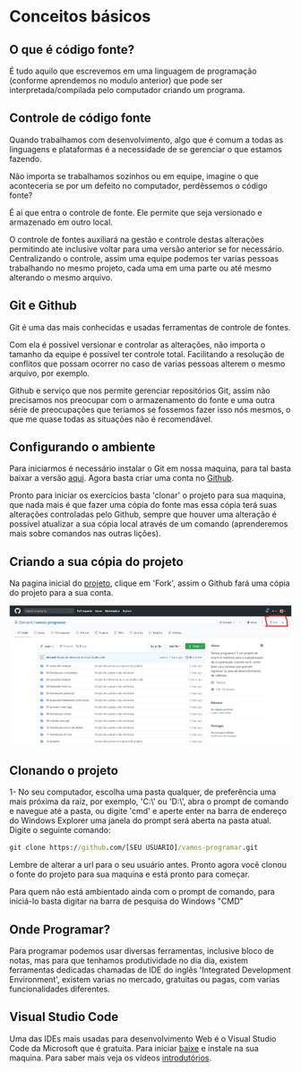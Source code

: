 # Conceitos básicos

## O que é código fonte?

É tudo aquilo que escrevemos em uma linguagem de programação (conforme aprendemos no modulo anterior) que pode ser interpretada/compilada pelo computador criando um programa.

## Controle de código fonte 

Quando trabalhamos com desenvolvimento, algo que é comum a todas as linguagens e plataformas é a necessidade de se gerenciar o que estamos fazendo.

Não importa se trabalhamos sozinhos ou em equipe, imagine o que aconteceria se por um defeito no computador, perdêssemos o código fonte?

É ai que entra o controle de fonte. Ele permite que seja versionado e armazenado em outro local. 

O controle de fontes auxiliará na gestão e controle destas alterações permitindo ate inclusive voltar para uma versão anterior se for necessário.
Centralizando o controle, assim uma equipe podemos ter varias pessoas trabalhando no mesmo projeto, cada uma em uma parte ou até mesmo alterando o mesmo arquivo. 

## Git e Github

Git é uma das mais conhecidas e usadas ferramentas de controle de fontes.

Com ela é possível versionar e controlar as alterações, não importa o tamanho da equipe é possível ter controle total. Facilitando a resolução de conflitos que possam ocorrer no caso de varias pessoas alterem o mesmo arquivo, por exemplo.

Github e serviço que nos permite gerenciar repositórios Git, assim não precisamos nos preocupar com o armazenamento do fonte e uma outra série de preocupações que teríamos se fossemos fazer isso nós mesmos, o que me quase todas as situações não é recomendável.

## Configurando o ambiente 

Para iniciarmos é necessário instalar o Git em nossa maquina, para tal basta baixar a versão [aqui](https://git-scm.com/download/win).
Agora basta criar uma conta no [Github](https://github.com/join?ref_cta=Sign+up&ref_loc=header+logged+out&ref_page=%2F&source=header-home).

Pronto para iniciar os exercícios basta 'clonar' o projeto para sua maquina, que nada mais é que fazer uma cópia do fonte mas essa cópia terá suas alterações controladas pelo Github, sempre que houver uma alteração é possível atualizar a sua cópia local através de um comando (aprenderemos mais sobre comandos nas outras lições).

## Criando a sua cópia do projeto

Na pagina inicial do [projeto]( https://github.com/Dervanil/vamos-programar), clique em 'Fork', assim o Github fará uma cópia do projeto para a sua conta.

![Fork Project](/03-primeira-licao/01-conceitos-basicos/images/fork-project.jpg?raw=true "Fork Project")

## Clonando o projeto

1- No seu computador, escolha uma pasta qualquer, de preferência uma mais próxima da raiz, por exemplo, 'C:\\' ou 'D:\\', abra o prompt de comando e navegue até a pasta, ou digite 'cmd' e aperte enter na barra de endereço do Windows Explorer uma janela do prompt será aberta na pasta atual. Digite o seguinte comando:

```cmd
git clone https://github.com/[SEU USUARIO]/vamos-programar.git
```
Lembre de alterar a url para o seu usuário antes.
Pronto agora você clonou o fonte do projeto para sua maquina e está pronto para começar.


Para quem não está ambientado ainda com o prompt de comando, para iniciá-lo basta digitar na barra de pesquisa do Windows "CMD"

## Onde Programar?

Para programar podemos usar diversas ferramentas, inclusive bloco de notas, mas para que tenhamos produtividade no dia dia, existem ferramentas dedicadas chamadas de IDE do inglês 'Integrated Development Environment', existem varias no mercado, gratuitas ou pagas, com varias funcionalidades diferentes.


## Visual Studio Code

Uma das IDEs mais usadas para desenvolvimento Web é o Visual Studio Code da Microsoft que é gratuita. Para iniciar [baixe](https://code.visualstudio.com/) e instale na sua maquina. Para saber mais veja os vídeos [introdutórios](https://code.visualstudio.com/docs/getstarted/introvideos).
